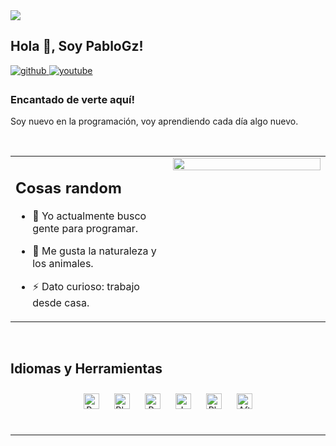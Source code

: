 <img src="https://media.tenor.com/_i9AUV0dv_0AAAAC/welcome-banner.gif" align="center" />

## Hola 👋, Soy PabloGz!  
  

<a href="https://github.com/PabloGz-Dev" target="_blank">
<img src=https://img.shields.io/badge/github-%2324292e.svg?&style=for-the-badge&logo=github&logoColor=white alt=github style="margin-bottom: 5px;" />
</a>
<a href="https://www.youtube.com/user/OverLive" target="_blank">
<img src=https://img.shields.io/badge/youtube-%23EE4831.svg?&style=for-the-badge&logo=youtube&logoColor=white alt=youtube style="margin-bottom: 5px;" />
</a>  
  



### Encantado de verte aquí!  
Soy nuevo en la programación, voy aprendiendo cada día algo nuevo.  
  

<br/>  

<table><tr><td valign="top" width="50%">

## Cosas random 

- 🔭 Yo actualmente busco gente para programar.  
  

- 🌱 Me gusta la naturaleza y los animales.  
  

- ⚡ Dato curioso: trabajo desde casa.  


</td><td valign="top" width="50%">

<div align="center">
<img src="https://media.giphy.com/media/hqTguNdEoA1ooYxeog/giphy.gif" align="center" style="width: 100%" />
</div>  


</td></tr></table>  

<br/>  


## Idiomas y Herramientas  
<div align="center">  
<a href="https://www.python.org/" target="_blank"><img style="margin: 10px" src="https://profilinator.rishav.dev/skills-assets/python-original.svg" alt="Python" height="25" /></a>  
<a href="https://www.blender.org/" target="_blank"><img style="margin: 10px" src="https://profilinator.rishav.dev/skills-assets/blender_community_badge_white.svg" alt="Blender" height="25" /></a>  
<a href="https://www.adobe.com/in/products/premiere.html" target="_blank"><img style="margin: 10px" src="https://profilinator.rishav.dev/skills-assets/adobepremierepro.png" alt="Premiere Pro" height="25" /></a>  
<a href="https://www.java.com/" target="_blank"><img style="margin: 10px" src="https://profilinator.rishav.dev/skills-assets/java-original-wordmark.svg" alt="Java" height="25" /></a>  
<a href="https://www.adobe.com/in/products/photoshop.html" target="_blank"><img style="margin: 10px" src="https://profilinator.rishav.dev/skills-assets/photoshop-plain.svg" alt="Photoshop" height="25" /></a>  
<a href="https://www.adobe.com/in/products/aftereffects.html" target="_blank"><img style="margin: 10px" src="https://profilinator.rishav.dev/skills-assets/aftereffects.png" alt="After Effects" height="25" /></a>  
</div>  

<br/>  


----

